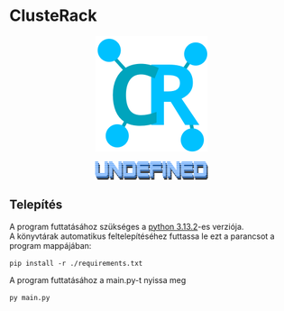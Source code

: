 # ClusteRack
<p align="center">
    <img src="https://github.com/scynthi/ClusteRack/blob/38b778080dfa143bb3b292d33e26992d508f4c95/Assets/Images/logo.png" style="width:200px; "/>
</p>
<p align="center">
    <img src="https://github.com/scynthi/ClusteRack/blob/322fd95247928637201425b2bc928b577a78701b/Assets/Images/undefined.png" style="width:200px; "/>
</p>

## Telepítés
A program futtatásához szükséges a [python 3.13.2](https://www.python.org/ftp/python/3.13.2/python-3.13.2-amd64.exe)-es verziója. </br>
A könyvtárak automatikus feltelepítéséhez futtassa le ezt a parancsot a program mappájában: 
```
pip install -r ./requirements.txt
```

A program futtatásához a main.py-t nyissa meg
```
py main.py
```

